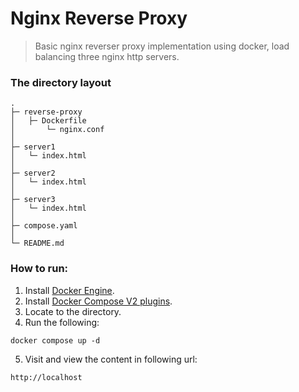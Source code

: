 Nginx Reverse Proxy 
============================

> Basic nginx reverser proxy implementation using docker, load balancing three nginx http servers.

### The directory layout

	.
	├─ reverse-proxy 
	│  	├─ Dockerfile
	│		└─ nginx.conf
	│ 
	├─ server1
	│	└─ index.html
	│ 
	├─ server2
	│ 	└─ index.html
	│ 	
	├─ server3
	│ 	└─ index.html
	│ 	
	├─ compose.yaml
	│
	└─ README.md

 ### How to run:
 
1. Install [Docker Engine](https://docs.docker.com/engine/install/).
2. Install [Docker Compose V2 plugins](https://docs.docker.com/compose/migrate/).
3. Locate to the directory.
4. Run the following:
```console
docker compose up -d
```
 5. Visit and view the content in following url:
```console
http://localhost
```
   




